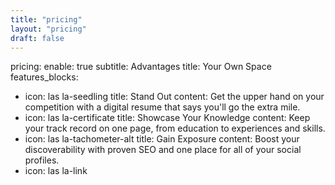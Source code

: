 ```yaml
---
title: "pricing"
layout: "pricing"
draft: false
---
```


pricing:
  enable: true
  subtitle: Advantages
  title: Your Own Space
  features_blocks:
  - icon: las la-seedling
    title: Stand Out
    content: Get the upper hand on your competition with a digital resume that says you'll go the extra mile.
  - icon: las la-certificate
    title: Showcase Your Knowledge
    content: Keep your track record on one page, from education to experiences and skills.
  - icon: las la-tachometer-alt
    title: Gain Exposure
    content: Boost your discoverability with proven SEO and one place for all of your social profiles.
  - icon: las la-link